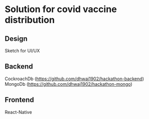 # Solution for covid vaccine distribution
## Design
Sketch for UI/UX
## Backend
CockroachDb (https://github.com/dhwaj1902/hackathon-backend)
MongoDb (https://github.com/dhwaj1902/hackathon-mongo)
## Frontend
React-Native
